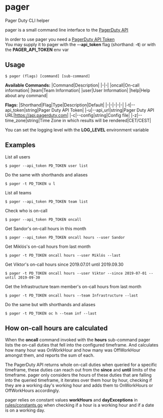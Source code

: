 # pager
Pager Duty CLI helper

pager is a small command line interface to the [PagerDuty API](https://api-reference.pagerduty.com/#!/API_Reference/get_api_reference)

In order to use pager you need a [PagerDuty API Token](https://support.pagerduty.com/docs/generating-api-keys)\
You may supply it to pager with the **--api_token** flag (shorthand: **-t**) or with the **PAGER_API_TOKEN** env var

## Usage

```SHELL
$ pager (flags) [command] [sub-command]
```

**Available Commands:**
|Command|Description|
|-|-|
|oncall|On-call information|
|team|Team Information|
|user|User Information|
|help|Help about any command|

**Flags:**
|Shorthand|Flag|Type|Description|Default|
|-|-|-|-|-|
|-t|--api_token|string|Pager Duty API Token|
|-u|--api_url|string|Pager Duty API URL|https://api.pagerduty.com|
|-c|--config|string|Config file|
|-z|--time_zone|string|Time Zone in which results will be rendered|CET/CEST|

You can set the logging level with the **LOG_LEVEL** environment variable

## Examples

List all users
```SHELL
$ pager --api_token PD_TOKEN user list
```

Do the same with shorthands and aliases
```SHELL
$ pager -t PD_TOKEN u l
```

List all teams
```SHELL
$ pager --api_token PD_TOKEN team list
```

Check who is on-call
```SHELL
$ pager --api_token PD_TOKEN oncall
```

Get Sandor's on-call hours in this month
```SHELL
$ pager --api_token PD_TOKEN oncall hours --user Sandor
```

Get Miklós's on-call  hours from last month
```SHELL
$ pager -t PD_TOKEN oncall hours --user Miklós --last
```

Get Viktor's on-call  hours since 2019.07.01 until 2019.09.30
```SHELL
$ pager -t PD_TOKEN oncall hours --user Viktor --since 2019-07-01 --until 2019-09-30
```

Get the Infrastructure team member's on-call hours from last month
```SHELL
$ pager -t PD_TOKEN oncall hours --team Infrastructure --last
```

Do the same but with shorthands and aliases
```SHELL
$ pager -t PD_TOKEN oc h --team inf --last
```

## How on-call hours are calculated

When the **oncall** command invoked with the **hours** sub-command pager lists the on-call duties that fell into the configured timeframe. And calculates how many hour was OnWorkHour and how many was OffWorkHour amongst them, and reports the sum of each.

The PagerDuty API returns whole on-call duties when queried for a specific timeframe, these duties can reach out from the **since** and **until** limits of the timeframe. pager only considers the hours of these duties that are falling into the queried timeframe, it iterates over them hour by hour, checking if they are a working day's working hour and adds them to OnWorkHours or OffWorkHours accordingly.

pager relies on constant values **workHours** and **dayExceptions** in [rules/constants.go](rules/constants.go) when checking if a hour is a working hour and if a date is on a working day.